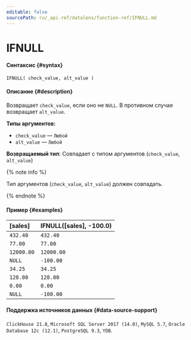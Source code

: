 ```yaml
---
editable: false
sourcePath: ru/_api-ref/datalens/function-ref/IFNULL.md
---
```


# IFNULL



#### Синтаксис {#syntax}


```
IFNULL( check_value, alt_value )
```

#### Описание {#description}
Возвращает `check_value`, если оно не `NULL`. В противном случае возвращает `alt_value`.

**Типы аргументов:**
- `check_value` — `Любой`
- `alt_value` — `Любой`


**Возвращаемый тип**: Совпадает с типом аргументов (`check_value`, `alt_value`)

{% note info %}

Тип аргументов (`check_value`, `alt_value`) должен совпадать.

{% endnote %}


#### Пример {#examples}



| **[sales]**   | **IFNULL([sales], -100.0)**   |
|:--------------|:------------------------------|
| `432.40`      | `432.40`                      |
| `77.00`       | `77.00`                       |
| `12000.00`    | `12000.00`                    |
| `NULL`        | `-100.00`                     |
| `34.25`       | `34.25`                       |
| `128.00`      | `128.00`                      |
| `0.00`        | `0.00`                        |
| `NULL`        | `-100.00`                     |




#### Поддержка источников данных {#data-source-support}

`ClickHouse 21.8`, `Microsoft SQL Server 2017 (14.0)`, `MySQL 5.7`, `Oracle Database 12c (12.1)`, `PostgreSQL 9.3`, `YDB`.
